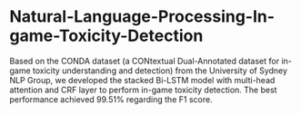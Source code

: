 # Natural-Language-Processing-In-game-Toxicity-Detection
Based on the CONDA dataset (a CONtextual Dual-Annotated dataset for in-game toxicity understanding and detection) from the University of Sydney NLP Group, 
we developed the stacked Bi-LSTM model with multi-head attention and CRF layer to perform in-game toxicity detection.
The best performance achieved 99.51% regarding the F1 score.
